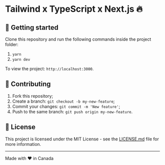 
# Tailwind x TypeScript x Next.js 🔥

## 🚀 Getting started

Clone this repository and run the following commands inside the project folder:

1. `yarn`
2. `yarn dev`

To view the project: `http://localhost:3000`.

## 🤝 Contributing

1. Fork this repository;
2. Create a branch: `git checkout -b my-new-feature`;
3. Commit your changes: `git commit -m 'New feature'`;
4. Push to the same branch: `git push origin my-new-feature`.

## 📝 License

This project is licensed under the MIT License - see the [LICENSE.md](LICENSE.md) file for more information.

---

Made with ♥ in Canada